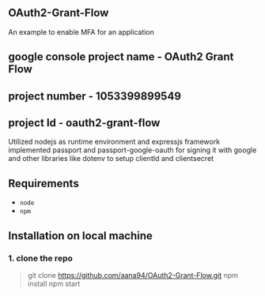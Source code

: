 ## OAuth2-Grant-Flow
An example to enable MFA for an application

## google console project name - OAuth2 Grant Flow
## project number - 1053399899549
## project Id - oauth2-grant-flow

Utilized nodejs as runtime environment and expressjs framework
implemented passport and passport-google-oauth for signing it with google
and other libraries like dotenv to setup clientId and clientsecret

## Requirements
- `node`
- `npm`

## Installation on local machine

### 1. clone the repo
> git clone https://github.com/aana94/OAuth2-Grant-Flow.git
> npm install
> npm start
